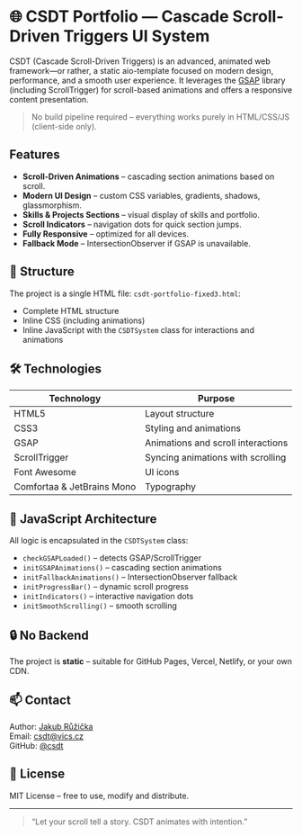 # 🌐 CSDT Portfolio — Cascade Scroll-Driven Triggers UI System

CSDT (Cascade Scroll-Driven Triggers) is an advanced, animated web framework—or rather, a static aio-template focused on modern design, performance, and a smooth user experience. It leverages the [GSAP](https://greensock.com/gsap/) library (including ScrollTrigger) for scroll-based animations and offers a responsive content presentation.

> No build pipeline required – everything works purely in HTML/CSS/JS (client-side only).

##  Features

- **Scroll-Driven Animations** – cascading section animations based on scroll.
- **Modern UI Design** – custom CSS variables, gradients, shadows, glassmorphism.
- **Skills & Projects Sections** – visual display of skills and portfolio.
- **Scroll Indicators** – navigation dots for quick section jumps.
- **Fully Responsive** – optimized for all devices.
- **Fallback Mode** – IntersectionObserver if GSAP is unavailable.

## 📂 Structure

The project is a single HTML file: `csdt-portfolio-fixed3.html`:

- Complete HTML structure
- Inline CSS (including animations)
- Inline JavaScript with the `CSDTSystem` class for interactions and animations

## 🛠️ Technologies

| Technology                | Purpose                                |
| ------------------------- | -------------------------------------- |
| HTML5                     | Layout structure                       |
| CSS3                      | Styling and animations                 |
| GSAP                      | Animations and scroll interactions     |
| ScrollTrigger             | Syncing animations with scrolling      |
| Font Awesome              | UI icons                               |
| Comfortaa & JetBrains Mono| Typography                             |

## 🧠 JavaScript Architecture

All logic is encapsulated in the `CSDTSystem` class:

- `checkGSAPLoaded()` – detects GSAP/ScrollTrigger
- `initGSAPAnimations()` – cascading section animations
- `initFallbackAnimations()` – IntersectionObserver fallback
- `initProgressBar()` – dynamic scroll progress
- `initIndicators()` – interactive navigation dots
- `initSmoothScrolling()` – smooth scrolling

## 🔒 No Backend

The project is **static** – suitable for GitHub Pages, Vercel, Netlify, or your own CDN.

## 📫 Contact

Author: [Jakub Růžička](https://ruzickajakub.cz)  
Email: [csdt@vics.cz](mailto:csdt@vics.cz)  
GitHub: [@csdt](https://github.com/csdt)

## 📄 License

MIT License – free to use, modify and distribute.

---

> “Let your scroll tell a story. CSDT animates with intention.”
